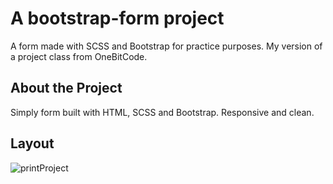 # A bootstrap-form project
A form made with SCSS and Bootstrap for practice purposes. My version of a project class from OneBitCode. 

## About the Project
 Simply form built with HTML, SCSS and Bootstrap. Responsive and clean.
 
## Layout
![printProject](https://user-images.githubusercontent.com/112594906/232915693-f10e40d1-db93-4538-a186-8c238ec6794c.png)
